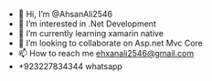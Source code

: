 - 👋 Hi, I’m @AhsanAli2546
- 👀 I’m interested in .Net Development
- 🌱 I’m currently learning xamarin native
- 💞️ I’m looking to collaborate on Asp.net Mvc Core
- 📫 How to reach me ehxanali2546@gmail.com
- +923227834344 whatsapp

<!---
AhsanAli2546/AhsanAli2546 is a ✨ special ✨ repository because its `README.md` (this file) appears on your GitHub profile.
You can click the Preview link to take a look at your changes.
--->
